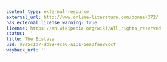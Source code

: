 ```yaml
---
content_type: external-resource
external_url: http://www.online-literature.com/donne/372/
has_external_license_warning: true
license: https://en.wikipedia.org/wiki/All_rights_reserved
status: ''
title: The Ecstasy
uid: 09a5c1d7-dd99-4ca0-a131-5ea3fae89ccf
wayback_url: ''
---
```

